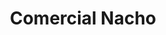 ---
title: "Comercial Nacho"
url: /villaviciosa-de-odon/comercial-nacho/
shop: Landwirtschaftlich
---